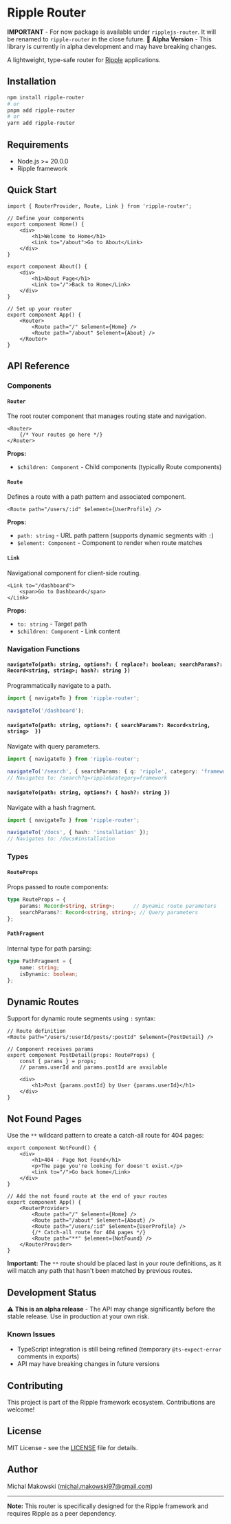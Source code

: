 # Ripple Router

**IMPORTANT** - For now package is available under `ripplejs-router`. It will be renamed to `ripple-router` in the close future.
🚧 **Alpha Version** - This library is currently in alpha development and may have breaking changes.

A lightweight, type-safe router for [Ripple](https://github.com/trueadm/ripple) applications.

## Installation

```bash
npm install ripple-router
# or
pnpm add ripple-router
# or
yarn add ripple-router
```

## Requirements

- Node.js >= 20.0.0
- Ripple framework

## Quick Start

```ripple
import { RouterProvider, Route, Link } from 'ripple-router';

// Define your components
export component Home() {
    <div>
        <h1>Welcome to Home</h1>
        <Link to="/about">Go to About</Link>
    </div>
}

export component About() {
    <div>
        <h1>About Page</h1>
        <Link to="/">Back to Home</Link>
    </div>
}

// Set up your router
export component App() {
    <Router>
        <Route path="/" $element={Home} />
        <Route path="/about" $element={About} />
    </Router>
}
```

## API Reference

### Components

#### `Router`

The root router component that manages routing state and navigation.

```ripple
<Router>
    {/* Your routes go here */}
</Router>
```

**Props:**
- `$children: Component` - Child components (typically Route components)

#### `Route`

Defines a route with a path pattern and associated component.

```ripple
<Route path="/users/:id" $element={UserProfile} />
```

**Props:**
- `path: string` - URL path pattern (supports dynamic segments with `:`)
- `$element: Component` - Component to render when route matches

#### `Link`

Navigational component for client-side routing.

```ripple
<Link to="/dashboard">
    <span>Go to Dashboard</span>
</Link>
```

**Props:**
- `to: string` - Target path
- `$children: Component` - Link content

### Navigation Functions

#### `navigateTo(path: string, options?: { replace?: boolean; searchParams?: Record<string, string>; hash?: string })`

Programmatically navigate to a path.

```typescript
import { navigateTo } from 'ripple-router';

navigateTo('/dashboard');
```

#### `navigateTo(path: string, options?: { searchParams?: Record<string, string>  })`

Navigate with query parameters.

```typescript
import { navigateTo } from 'ripple-router';

navigateTo('/search', { searchParams: { q: 'ripple', category: 'framework' } });
// Navigates to: /search?q=ripple&category=framework
```

#### `navigateTo(path: string, options?: { hash?: string })`

Navigate with a hash fragment.

```typescript
import { navigateTo } from 'ripple-router';

navigateTo('/docs', { hash: 'installation' });
// Navigates to: /docs#installation
```

### Types

#### `RouteProps`

Props passed to route components:

```typescript
type RouteProps = {
    params: Record<string, string>;      // Dynamic route parameters
    searchParams?: Record<string, string>; // Query parameters
};
```

#### `PathFragment`

Internal type for path parsing:

```typescript
type PathFragment = {
    name: string;
    isDynamic: boolean;
};
```

## Dynamic Routes

Support for dynamic route segments using `:` syntax:

```ripple
// Route definition
<Route path="/users/:userId/posts/:postId" $element={PostDetail} />

// Component receives params
export component PostDetail(props: RouteProps) {
    const { params } = props;
    // params.userId and params.postId are available
    
    <div>
        <h1>Post {params.postId} by User {params.userId}</h1>
    </div>
}
```

## Not Found Pages

Use the `**` wildcard pattern to create a catch-all route for 404 pages:

```ripple
export component NotFound() {
    <div>
        <h1>404 - Page Not Found</h1>
        <p>The page you're looking for doesn't exist.</p>
        <Link to="/">Go back home</Link>
    </div>
}

// Add the not found route at the end of your routes
export component App() {
    <RouterProvider>
        <Route path="/" $element={Home} />
        <Route path="/about" $element={About} />
        <Route path="/users/:id" $element={UserProfile} />
        {/* Catch-all route for 404 pages */}
        <Route path="**" $element={NotFound} />
    </RouterProvider>
}
```

**Important:** The `**` route should be placed last in your route definitions, as it will match any path that hasn't been matched by previous routes.

## Development Status

⚠️ **This is an alpha release** - The API may change significantly before the stable release. Use in production at your own risk.

### Known Issues

- TypeScript integration is still being refined (temporary `@ts-expect-error` comments in exports)
- API may have breaking changes in future versions

## Contributing

This project is part of the Ripple framework ecosystem. Contributions are welcome!

## License

MIT License - see the [LICENSE](LICENSE) file for details.

## Author

Michal Makowski (michal.makowski97@gmail.com)

---

**Note:** This router is specifically designed for the Ripple framework and requires Ripple as a peer dependency.